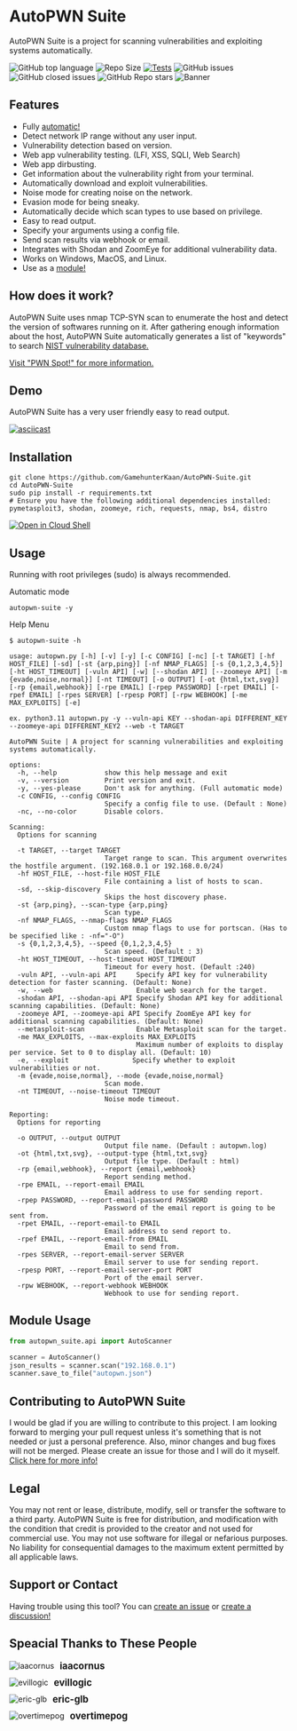 # AutoPWN Suite

AutoPWN Suite is a project for scanning vulnerabilities and exploiting systems automatically.

![GitHub top language](https://img.shields.io/github/languages/top/GamehunterKaan/AutoPWN-Suite)
![Repo Size](https://img.shields.io/github/repo-size/GamehunterKaan/AutoPWN-Suite)
[![Tests](https://github.com/GamehunterKaan/AutoPWN-Suite/actions/workflows/tests.yml/badge.svg)](https://github.com/GamehunterKaan/AutoPWN-Suite/actions/workflows/tests.yml)
![GitHub issues](https://img.shields.io/github/issues-raw/GamehunterKaan/AutoPWN-Suite)
![GitHub closed issues](https://img.shields.io/github/issues-closed-raw/GamehunterKaan/AutoPWN-Suite)
![GitHub Repo stars](https://img.shields.io/github/stars/GamehunterKaan/AutoPWN-Suite?style=social)
![Banner](https://raw.githubusercontent.com/GamehunterKaan/AutoPWN-Suite/main/images/banner.png)


## Features
- Fully [automatic!](#usage)
- Detect network IP range without any user input. 
- Vulnerability detection based on version.
- Web app vulnerability testing. (LFI, XSS, SQLI, Web Search)
- Web app dirbusting.
- Get information about the vulnerability right from your terminal.
- Automatically download and exploit vulnerabilities.
- Noise mode for creating noise on the network.
- Evasion mode for being sneaky.
- Automatically decide which scan types to use based on privilege.
- Easy to read output.
- Specify your arguments using a config file.
- Send scan results via webhook or email.
- Integrates with Shodan and ZoomEye for additional vulnerability data.
- Works on Windows, MacOS, and Linux.
- Use as a [module!](#module-usage)


## How does it work?

AutoPWN Suite uses nmap TCP-SYN scan to enumerate the host and detect the version of softwares running on it. After gathering enough information about the host, AutoPWN Suite automatically generates a list of "keywords" to search [NIST vulnerability database.](https://www.nist.gov/)

[Visit "PWN Spot!" for more information.](https://pwnspot.com/posts/AutoPWN/)


## Demo

AutoPWN Suite has a very user friendly easy to read output.

[![asciicast](https://asciinema.org/a/509345.svg)](https://asciinema.org/a/509345)


## Installation

```
git clone https://github.com/GamehunterKaan/AutoPWN-Suite.git
cd AutoPWN-Suite
sudo pip install -r requirements.txt
# Ensure you have the following additional dependencies installed: pymetasploit3, shodan, zoomeye, rich, requests, nmap, bs4, distro
```


[![Open in Cloud Shell](https://gstatic.com/cloudssh/images/open-btn.svg)](https://shell.cloud.google.com/cloudshell/editor?cloudshell_git_repo=https://github.com/GamehunterKaan/AutoPWN-Suite.git)


## Usage

Running with root privileges (sudo) is always recommended.

Automatic mode

```console
autopwn-suite -y
```


Help Menu

```console
$ autopwn-suite -h

usage: autopwn.py [-h] [-v] [-y] [-c CONFIG] [-nc] [-t TARGET] [-hf HOST_FILE] [-sd] [-st {arp,ping}] [-nf NMAP_FLAGS] [-s {0,1,2,3,4,5}] [-ht HOST_TIMEOUT] [-vuln API] [-w] [--shodan API] [--zoomeye API] [-m {evade,noise,normal}] [-nt TIMEOUT] [-o OUTPUT] [-ot {html,txt,svg}] [-rp {email,webhook}] [-rpe EMAIL] [-rpep PASSWORD] [-rpet EMAIL] [-rpef EMAIL] [-rpes SERVER] [-rpesp PORT] [-rpw WEBHOOK] [-me MAX_EXPLOITS] [-e]

ex. python3.11 autopwn.py -y --vuln-api KEY --shodan-api DIFFERENT_KEY --zoomeye-api DIFFERENT_KEY2 --web -t TARGET

AutoPWN Suite | A project for scanning vulnerabilities and exploiting systems automatically.

options:
  -h, --help            show this help message and exit
  -v, --version         Print version and exit.
  -y, --yes-please      Don't ask for anything. (Full automatic mode)
  -c CONFIG, --config CONFIG
                        Specify a config file to use. (Default : None)
  -nc, --no-color       Disable colors.

Scanning:
  Options for scanning

  -t TARGET, --target TARGET
                        Target range to scan. This argument overwrites the hostfile argument. (192.168.0.1 or 192.168.0.0/24)
  -hf HOST_FILE, --host-file HOST_FILE
                        File containing a list of hosts to scan.
  -sd, --skip-discovery
                        Skips the host discovery phase.
  -st {arp,ping}, --scan-type {arp,ping}
                        Scan type.
  -nf NMAP_FLAGS, --nmap-flags NMAP_FLAGS
                        Custom nmap flags to use for portscan. (Has to be specified like : -nf="-O")
  -s {0,1,2,3,4,5}, --speed {0,1,2,3,4,5}
                        Scan speed. (Default : 3)
  -ht HOST_TIMEOUT, --host-timeout HOST_TIMEOUT
                        Timeout for every host. (Default :240)
  -vuln API, --vuln-api API     Specify API key for vulnerability detection for faster scanning. (Default: None)
  -w, --web                     Enable web search for the target.
  -shodan API, --shodan-api API Specify Shodan API key for additional scanning capabilities. (Default: None)
  -zoomeye API, --zoomeye-api API Specify ZoomEye API key for additional scanning capabilities. (Default: None)
  --metasploit-scan             Enable Metasploit scan for the target.
  -me MAX_EXPLOITS, --max-exploits MAX_EXPLOITS
                                Maximum number of exploits to display per service. Set to 0 to display all. (Default: 10)
  -e, --exploit                Specify whether to exploit vulnerabilities or not.
  -m {evade,noise,normal}, --mode {evade,noise,normal}
                        Scan mode.
  -nt TIMEOUT, --noise-timeout TIMEOUT
                        Noise mode timeout.

Reporting:
  Options for reporting

  -o OUTPUT, --output OUTPUT
                        Output file name. (Default : autopwn.log)
  -ot {html,txt,svg}, --output-type {html,txt,svg}
                        Output file type. (Default : html)
  -rp {email,webhook}, --report {email,webhook}
                        Report sending method.
  -rpe EMAIL, --report-email EMAIL
                        Email address to use for sending report.
  -rpep PASSWORD, --report-email-password PASSWORD
                        Password of the email report is going to be sent from.
  -rpet EMAIL, --report-email-to EMAIL
                        Email address to send report to.
  -rpef EMAIL, --report-email-from EMAIL
                        Email to send from.
  -rpes SERVER, --report-email-server SERVER
                        Email server to use for sending report.
  -rpesp PORT, --report-email-server-port PORT
                        Port of the email server.
  -rpw WEBHOOK, --report-webhook WEBHOOK
                        Webhook to use for sending report.
```


## Module Usage

```python
from autopwn_suite.api import AutoScanner

scanner = AutoScanner()
json_results = scanner.scan("192.168.0.1")
scanner.save_to_file("autopwn.json")
```


## Contributing to AutoPWN Suite

I would be glad if you are willing to contribute to this project. I am looking forward to merging your pull request unless it's something that is not needed or just a personal preference. Also, minor changes and bug fixes will not be merged. Please create an issue for those and I will do it myself. [Click here for more info!](https://github.com/GamehunterKaan/AutoPWN-Suite/blob/main/.github/CONTRIBUTING.md)


## Legal

You may not rent or lease, distribute, modify, sell or transfer the software to a third party. AutoPWN Suite is free for distribution, and modification with the condition that credit is provided to the creator and not used for commercial use. You may not use software for illegal or nefarious purposes. No liability for consequential damages to the maximum extent permitted by all applicable laws.


## Support or Contact

Having trouble using this tool? You can [create an issue](https://github.com/GamehunterKaan/AutoPWN-Suite/issues/new/choose) or [create a discussion!](https://github.com/GamehunterKaan/AutoPWN-Suite/discussions)


## Speacial Thanks to These People

<div style="display: flex; align-items: center; margin-bottom: 10px;">
  <img src="https://github.com/iaacornus.png?size=32" alt="iaacornus">
  <span style="margin-left: 10px; font-size: 1.2em;"><b>iaacornus</b></span>
</div>

<div style="display: flex; align-items: center; margin-bottom: 10px;">
  <img src="https://github.com/evillogic.png?size=32" alt="evillogic">
  <span style="margin-left: 10px; font-size: 1.2em;"><b>evillogic</b></span>
</div>

<div style="display: flex; align-items: center; margin-bottom: 10px;">
  <img src="https://github.com/eric-glb.png?size=32" alt="eric-glb">
  <span style="margin-left: 10px; font-size: 1.2em;"><b>eric-glb</b></span>
</div>

<div style="display: flex; align-items: center; margin-bottom: 10px;">
  <img src="https://github.com/overtimepog.png?size=32" alt="overtimepog">
  <span style="margin-left: 10px; font-size: 1.2em;"><b>overtimepog</b></span>
</div>

